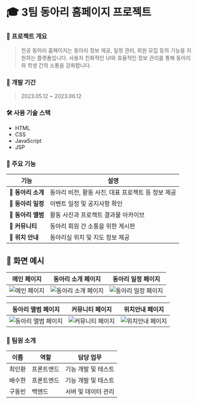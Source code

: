 # 🎓 3팀 동아리 홈페이지 프로젝트
### 📝 프로젝트 개요
> 전공 동아리 홈페이지는 동아리 정보 제공, 일정 관리, 회원 모집 등의 기능을 지원하는 플랫폼입니다.
> 사용자 친화적인 UI와 효율적인 정보 관리를 통해 동아리와 학생 간의 소통을 강화합니다.

### 📅 개발 기간
> 2023.05.12 ~ 2023.06.12

### 🛠️ 사용 기술 스택
- HTML
- CSS
- JavaScript
- JSP

### 📂 주요 기능
| **기능**         | **설명**                                          | 
|------------------|--------------------------------------------------|
| 🏫 **동아리 소개** | 동아리 비전, 활동 사진, 대표 프로젝트 등 정보 제공  |
| 📅 **동아리 일정** | 이벤트 일정 및 공지사항 확인                      |
| 📸 **동아리 앨범** | 활동 사진과 프로젝트 결과물 아카이브              |
| 💬 **커뮤니티**    | 동아리 회원 간 소통을 위한 게시판                  |
| 📍 **위치 안내**   | 동아리실 위치 및 지도 정보 제공                   |


## 📸 화면 예시

| **메인 페이지** | **동아리 소개 페이지** | **동아리 일정 페이지** |
|------------------|-----------------------|---------------------|
| ![메인 페이지](https://github.com/user-attachments/assets/03dce955-38e6-484f-baaf-3a51784d3d3c) | ![동아리 소개 페이지](https://github.com/user-attachments/assets/1c48ae0a-c368-4bb4-9aaa-09cd8ebc8bc1) | ![동아리 일정 페이지](https://github.com/user-attachments/assets/ddeb32a5-7478-4b1d-bc37-f049ce206f53) |

| **동아리 앨범 페이지** | **커뮤니티 페이지** | **위치안내 페이지** |
|------------------|-----------------------|---------------------|
| ![동아리 앨범 페이지](https://github.com/user-attachments/assets/e3db4580-2ca6-41de-9668-b8f48376e07d) | ![커뮤니티 페이지](https://github.com/user-attachments/assets/3217a254-bc05-45c3-a0b7-a2e758558c47) | ![위치안내 페이지](https://github.com/user-attachments/assets/2319503c-471c-4625-878a-b703d905283b) |




### 🔔 팀원 소개
| **이름**    | **역할**       | **담당 업무**                 |
|-------------|----------------|-------------------------------|
| 최인환       | 프론트엔드     | 기능 개발 및 테스트           |
| 배수한       | 프론트엔드     | 기능 개발 및 테스트          |
| 구동빈       | 백엔드         | 서버 및 데이터 관리      |

